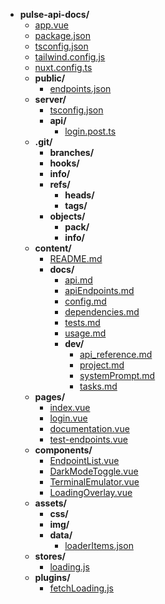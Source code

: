 - **pulse-api-docs/**
    - [app.vue](app.vue)
    - [package.json](package.json)
    - [tsconfig.json](tsconfig.json)
    - [tailwind.config.js](tailwind.config.js)
    - [nuxt.config.ts](nuxt.config.ts)
    - **public/**
        - [endpoints.json](public/endpoints.json)
    - **server/**
        - [tsconfig.json](server/tsconfig.json)
        - **api/**
            - [login.post.ts](server/api/login.post.ts)
    - **.git/**
        - **branches/**
        - **hooks/**
        - **info/**
        - **refs/**
            - **heads/**
            - **tags/**
        - **objects/**
            - **pack/**
            - **info/**
    - **content/**
        - [README.md](content/README.md)
        - **docs/**
            - [api.md](content/docs/api.md)
            - [apiEndpoints.md](content/docs/apiEndpoints.md)
            - [config.md](content/docs/config.md)
            - [dependencies.md](content/docs/dependencies.md)
            - [tests.md](content/docs/tests.md)
            - [usage.md](content/docs/usage.md)
            - **dev/**
                - [api_reference.md](content/docs/dev/api_reference.md)
                - [project.md](content/docs/dev/project.md)
                - [systemPrompt.md](content/docs/dev/systemPrompt.md)
                - [tasks.md](content/docs/dev/tasks.md)
    - **pages/**
        - [index.vue](pages/index.vue)
        - [login.vue](pages/login.vue)
        - [documentation.vue](pages/documentation.vue)
        - [test-endpoints.vue](pages/test-endpoints.vue)
    - **components/**
        - [EndpointList.vue](components/EndpointList.vue)
        - [DarkModeToggle.vue](components/DarkModeToggle.vue)
        - [TerminalEmulator.vue](components/TerminalEmulator.vue)
        - [LoadingOverlay.vue](components/LoadingOverlay.vue)
    - **assets/**
        - **css/**
        - **img/**
        - **data/**
            - [loaderItems.json](assets/data/loaderItems.json)
    - **stores/**
        - [loading.js](stores/loading.js)
    - **plugins/**
        - [fetchLoading.js](plugins/fetchLoading.js)